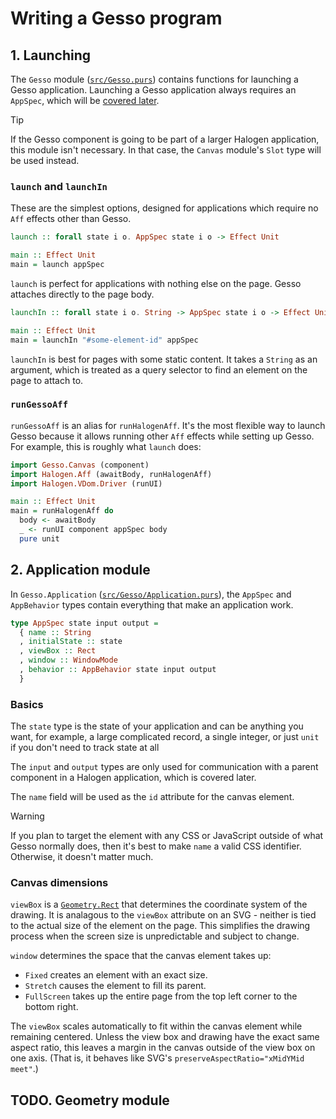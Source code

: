 # Writing a Gesso program

## 1. Launching

The `Gesso` module ([`src/Gesso.purs`](../src/Gesso.purs)) contains functions for launching a Gesso application. Launching a Gesso application always requires an `AppSpec`, which will be [covered later](#2-application-module).

> [!TIP]
> If the Gesso component is going to be part of a larger Halogen application, this module isn't necessary. In that case, the `Canvas` module's `Slot` type will be used instead.

### `launch` and `launchIn`

These are the simplest options, designed for applications which require no `Aff` effects other than Gesso.

```purescript
launch :: forall state i o. AppSpec state i o -> Effect Unit

main :: Effect Unit
main = launch appSpec
```

`launch` is perfect for applications with nothing else on the page. Gesso attaches directly to the page body.

```purescript
launchIn :: forall state i o. String -> AppSpec state i o -> Effect Unit

main :: Effect Unit
main = launchIn "#some-element-id" appSpec
```

`launchIn` is best for pages with some static content. It takes a `String` as an argument, which is treated as a query selector to find an element on the page to attach to.

### `runGessoAff`

`runGessoAff` is an alias for `runHalogenAff`. It's the most flexible way to launch Gesso because it allows running other `Aff` effects while setting up Gesso. For example, this is roughly what `launch` does:

```purescript
import Gesso.Canvas (component)
import Halogen.Aff (awaitBody, runHalogenAff)
import Halogen.VDom.Driver (runUI)

main :: Effect Unit
main = runHalogenAff do
  body <- awaitBody
  _ <- runUI component appSpec body
  pure unit
```

## 2. Application module

In `Gesso.Application` ([`src/Gesso/Application.purs`](../src/Gesso/Application.purs)), the `AppSpec` and `AppBehavior` types contain everything that make an application work.

```purescript
type AppSpec state input output =
  { name :: String
  , initialState :: state
  , viewBox :: Rect
  , window :: WindowMode
  , behavior :: AppBehavior state input output
  }
```

### Basics

The `state` type is the state of your application and can be anything you want, for example, a large complicated record, a single integer, or just `unit` if you don't need to track state at all

The `input` and `output` types are only used for communication with a parent component in a Halogen application, which is covered later.

The `name` field will be used as the `id` attribute for the canvas element.

> [!WARNING]
> If you plan to target the element with any CSS or JavaScript outside of what Gesso normally does, then it's best to make `name` a valid CSS identifier. Otherwise, it doesn't matter much.

### Canvas dimensions

`viewBox` is a [`Geometry.Rect`](TODO) that determines the coordinate system of the drawing. It is analagous to the `viewBox` attribute on an SVG - neither is tied to the actual size of the element on the page. This simplifies the drawing process when the screen size is unpredictable and subject to change.

`window` determines the space that the canvas element takes up:
- `Fixed` creates an element with an exact size.
- `Stretch` causes the element to fill its parent.
- `FullScreen` takes up the entire page from the top left corner to the bottom right.

The `viewBox` scales automatically to fit within the canvas element while remaining centered. Unless the view box and drawing have the exact same aspect ratio, this leaves a margin in the canvas outside of the view box on one axis. (That is, it behaves like SVG's `preserveAspectRatio="xMidYMid meet"`.)

## TODO. Geometry module
